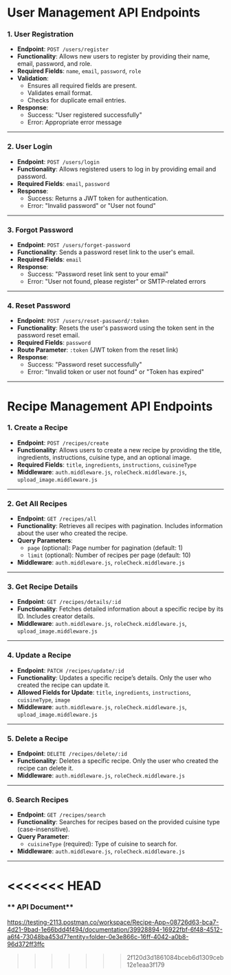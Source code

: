 # User Management API Endpoints

### 1. **User Registration**
   - **Endpoint**: `POST /users/register`
   - **Functionality**: Allows new users to register by providing their name, email, password, and role.
   - **Required Fields**: `name`, `email`, `password`, `role`
   - **Validation**: 
     - Ensures all required fields are present.
     - Validates email format.
     - Checks for duplicate email entries.
   - **Response**: 
     - Success: "User registered successfully"
     - Error: Appropriate error message

---

### 2. **User Login**
   - **Endpoint**: `POST /users/login`
   - **Functionality**: Allows registered users to log in by providing email and password.
   - **Required Fields**: `email`, `password`
   - **Response**: 
     - Success: Returns a JWT token for authentication.
     - Error: "Invalid password" or "User not found"

---

### 3. **Forgot Password**
   - **Endpoint**: `POST /users/forget-password`
   - **Functionality**: Sends a password reset link to the user's email.
   - **Required Fields**: `email`
   - **Response**: 
     - Success: "Password reset link sent to your email"
     - Error: "User not found, please register" or SMTP-related errors

---

### 4. **Reset Password**
   - **Endpoint**: `POST /users/reset-password/:token`
   - **Functionality**: Resets the user's password using the token sent in the password reset email.
   - **Required Fields**: `password`
   - **Route Parameter**: `:token` (JWT token from the reset link)
   - **Response**: 
     - Success: "Password reset successfully"
     - Error: "Invalid token or user not found" or "Token has expired"

---



# Recipe Management API Endpoints

### 1. **Create a Recipe**
   - **Endpoint**: `POST /recipes/create`
   - **Functionality**: Allows users to create a new recipe by providing the title, ingredients, instructions, cuisine type, and an optional image.
   - **Required Fields**: `title`, `ingredients`, `instructions`, `cuisineType`
   - **Middleware**: `auth.middleware.js`, `roleCheck.middleware.js`, `upload_image.middleware.js`

---

### 2. **Get All Recipes**
   - **Endpoint**: `GET /recipes/all`
   - **Functionality**: Retrieves all recipes with pagination. Includes information about the user who created the recipe.
   - **Query Parameters**: 
     - `page` (optional): Page number for pagination (default: 1)
     - `limit` (optional): Number of recipes per page (default: 10)
   - **Middleware**: `auth.middleware.js`, `roleCheck.middleware.js`

---

### 3. **Get Recipe Details**
   - **Endpoint**: `GET /recipes/details/:id`
   - **Functionality**: Fetches detailed information about a specific recipe by its ID. Includes creator details.
   - **Middleware**: `auth.middleware.js`, `roleCheck.middleware.js`, `upload_image.middleware.js`

---

### 4. **Update a Recipe**
   - **Endpoint**: `PATCH /recipes/update/:id`
   - **Functionality**: Updates a specific recipe’s details. Only the user who created the recipe can update it.
   - **Allowed Fields for Update**: `title`, `ingredients`, `instructions`, `cuisineType`, `image`
   - **Middleware**: `auth.middleware.js`, `roleCheck.middleware.js`, `upload_image.middleware.js`

---

### 5. **Delete a Recipe**
   - **Endpoint**: `DELETE /recipes/delete/:id`
   - **Functionality**: Deletes a specific recipe. Only the user who created the recipe can delete it.
   - **Middleware**: `auth.middleware.js`, `roleCheck.middleware.js`

---

### 6. **Search Recipes**
   - **Endpoint**: `GET /recipes/search`
   - **Functionality**: Searches for recipes based on the provided cuisine type (case-insensitive).
   - **Query Parameter**:
     - `cuisineType` (required): Type of cuisine to search for.
   - **Middleware**: `auth.middleware.js`, `roleCheck.middleware.js`

---


<<<<<<< HEAD
=======

###  ** API Document**
https://testing-2113.postman.co/workspace/Recipe-App~08726d63-bca7-4d21-9bad-1e66bdd4f494/documentation/39928894-16922fbf-6f48-4512-a6f4-73048ba453d7?entity=folder-0e3e866c-16ff-4042-a0b8-96d372ff3ffc
>>>>>>> 2f120d3d1861084bceb6d1309ceb12e1eaa3f179
